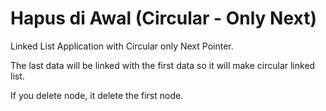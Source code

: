 # Hapus di Awal (Circular - Only Next)
Linked List Application with Circular only Next Pointer.

The last data will be linked with the first data so it will make circular linked list.

If you delete node, it delete the first node.
